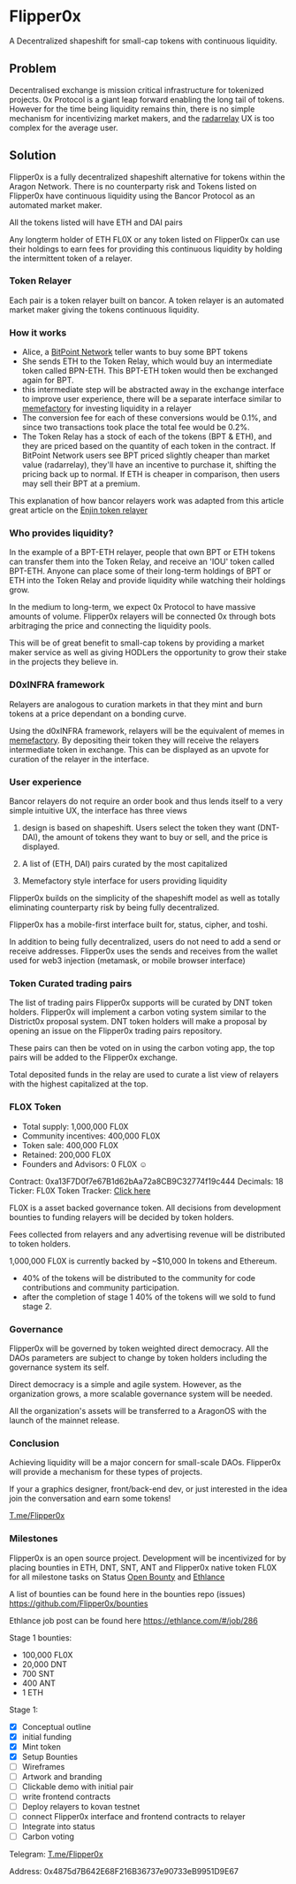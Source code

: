 # Flipper0x 
A Decentralized shapeshift for small-cap tokens with continuous liquidity. 

## Problem
Decentralised exchange is mission critical infrastructure for tokenized projects. 0x Protocol is a giant leap forward enabling the long tail of tokens. However for the time being liquidity remains thin, there is no simple mechanism for incentivizing market makers, and the [radarrelay](radarrelay.com) UX is too complex for the average user. 

## Solution
Flipper0x is a fully decentralized shapeshift alternative for tokens within the Aragon Network. There is no counterparty risk and Tokens listed on Flipper0x have continuous liquidity using the Bancor Protocol as an automated market maker.

All the tokens listed will have ETH and DAI pairs

Any longterm holder of ETH FL0X or any token listed on Flipper0x  can use their holdings to earn fees for providing this continuous liquidity by holding the intermittent token of a relayer.
 

### Token Relayer
Each pair is a token relayer built on bancor. A token relayer is an automated market maker giving the tokens continuous liquidity.


### How it works 
- Alice, a [BitPoint Network](www.BitPoint.Network) teller wants to buy some BPT tokens 
- She sends ETH to the Token Relay, which would buy an intermediate token called BPN-ETH. This BPT-ETH token would then be exchanged again for BPT.
- this intermediate step will be abstracted away in the exchange interface to improve user experience, there will be a separate interface similar to [memefactory](memefactory.io) for investing liquidity in a relayer 
- The conversion fee for each of these conversions would be 0.1%, and since two transactions took place the total fee would be 0.2%.
- The Token Relay has a stock of each of the tokens (BPT & ETH), and they are priced based on the quantity of each token in the contract. If BitPoint Network users see BPT priced slightly cheaper than market value (radarrelay), they'll have an incentive to purchase it, shifting the pricing back up to normal. If ETH is cheaper in comparison, then users may sell their BPT at a premium.


This explanation of how bancor relayers work was adapted from this article great article on the [Enjin token relayer](https://blog.enjincoin.io/enjin-coin-bancor-token-relay-explainer-11313c0bab2)

### Who provides liquidity?
In the example of a BPT-ETH relayer, people that own BPT or ETH tokens can transfer them into the Token Relay, and receive an 'IOU' token called BPT-ETH. Anyone can place some of their long-term holdings of BPT or ETH into the Token Relay and provide liquidity while watching their holdings grow.

In the medium to long-term, we expect 0x Protocol to have massive amounts of volume. Flipper0x relayers will be connected 0x through bots arbitraging the price and connecting the liquidity pools.

This will be of great benefit to small-cap tokens by providing a market maker service as well as giving HODLers the opportunity to grow their stake in the projects they believe in.

### D0xINFRA framework 
Relayers are analogous to curation markets in that they mint and burn tokens at a price dependant on a bonding curve.

Using the d0xINFRA framework, relayers will be the equivalent of memes in [memefactory](memefactory.io). By depositing their token they will receive the relayers intermediate token in exchange. This can be displayed as an upvote for curation of the relayer in the interface. 

### User experience 
Bancor relayers do not require an order book and thus lends itself to a very simple intuitive UX, the interface has three views

1. design is based on shapeshift. Users select the token they want (DNT-DAI), the amount of tokens they want to buy or sell, and the price is displayed.

2. A list of (ETH, DAI) pairs curated by the most capitalized

3. Memefactory style interface for users providing liquidity

Flipper0x builds on the simplicity of the shapeshift model as well as totally eliminating counterparty risk by being fully decentralized.

Flipper0x has a mobile-first interface built for, status, cipher, and toshi. 

In addition to being fully decentralized, users do not need to add a send or receive addresses. Flipper0x uses the sends and receives from the wallet used for web3 injection (metamask, or mobile browser interface)


### Token Curated trading pairs 
The list of trading pairs Flipper0x supports will be curated by DNT token holders. Flipper0x will implement a carbon voting system similar to the District0x proposal system. DNT token holders will make a proposal by opening an issue on the Flipper0x trading pairs repository. 

These pairs can then be voted on in using the carbon voting app, the top pairs will be added to the Flipper0x exchange.

Total deposited funds in the relay are used to curate a list view of relayers with the highest capitalized at the top.

### FL0X Token
- Total supply: 1,000,000 FL0X
- Community incentives: 400,000 FL0X
- Token sale: 400,000 FL0X
- Retained: 200,000 FL0X 
- Founders and Advisors: 0 FL0X ☺

Contract:  0xa13F7D0f7e67B1d62bAa72a8CB9C32774f19c444
Decimals: 18
Ticker: FL0X
Token Tracker:
[Click here](https://etherscan.io/token/0xa13f7d0f7e67b1d62baa72a8cb9c32774f19c444)


FL0X is a asset backed governance token. All decisions from development bounties to funding relayers will be decided by token holders.

Fees collected from relayers and any advertising revenue will be distributed to token holders. 

1,000,000 FL0X is currently backed by ~$10,000 In tokens and Ethereum.

- 40% of the tokens will be distributed to the community for code contributions and community participation.
- after the completion of stage 1 40% of the tokens will we sold to fund stage 2.


### Governance 

Flipper0x will be governed by token weighted direct democracy. All the DAOs parameters are subject to change by token holders including the governance system its self.

Direct democracy is a simple and agile system. However, as the organization grows, a more scalable governance system will be needed.

All the organization's assets will be transferred to a AragonOS with the launch of the mainnet release.
   
### Conclusion 
Achieving liquidity will be a major concern for small-scale DAOs. Flipper0x will provide a mechanism for these types of projects.

If your a graphics designer, front/back-end dev, or just interested in the idea join the conversation and earn some tokens! 

[T.me/Flipper0x](t.me/Flipper0x)

### Milestones
Flipper0x is an open source project. Development will be incentivized for by placing bounties in ETH, DNT, SNT, ANT and Flipper0x native token FL0X for all milestone tasks on Status [Open Bounty](https://openbounty.status.im) and [Ethlance](ethlance.com)

A list of bounties can be found here in the bounties repo (issues)
https://github.com/Flipper0x/bounties

Ethlance job post can be found here 
https://ethlance.com/#/job/286

Stage 1 bounties: 

- 100,000 FL0X
- 20,000 DNT
- 700 SNT
- 400 ANT
- 1 ETH

Stage 1: 
- [x] Conceptual outline
- [x] initial funding 
- [x] Mint token
- [x] Setup Bounties 
- [ ] Wireframes
- [ ] Artwork and branding  
- [ ] Clickable demo with initial pair 
- [ ] write frontend contracts 
- [ ] Deploy relayers to kovan testnet
- [ ] connect Flipper0x interface and frontend contracts to relayer
- [ ] Integrate into status
- [ ] Carbon voting

Telegram: [T.me/Flipper0x](t.me/Flipper0x)

Address: 0x4875d7B642E68F216B36737e90733eB9951D9E67
